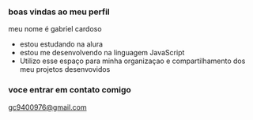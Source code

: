### boas vindas ao meu perfil

meu nome é gabriel cardoso  

- estou estudando na alura
- estou me desenvolvendo na linguagem JavaScript
- Utilizo esse espaço para minha organizaçao e compartilhamento dos meu projetos desenvovidos

### voce entrar em contato comigo

gc9400976@gmail.com
